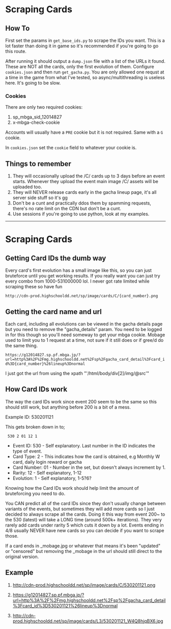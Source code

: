 # Scraping Cards

## How To

First set the params in `get_base_ids.py` to scrape the IDs you want. This is a lot faster than doing it in game so it's recommended if you're going to go this route.

After running it should output a `dump.json` file with a list of the URLs it found. These are NOT all the cards, only the first evolution of them. Configure `cookies.json` and then run `get_gacha.py`. You are only allowed one requst at a time in the game from what I've tested, so async/multithreading is useless here. It's going to be slow.


### Cookies
There are only two required cookies:
1. sp_mbga_sid_12014827
2. x-mbga-check-cookie

Accounts will usually have a `PRE` cookie but it is not required. Same with a `G` cookie.

In `cookies.json` set the `cookie` field to whatever your cookie is.

## Things to remember

1. They will occasionally upload the /C/ cards up to 3 days before an event starts. Whenever they upload the event main image /C/ assets will be uploaded too.
2. They will NEVER release cards early in the gacha lineup page, it's all server side stuff so it's gg
3. Don't be a cunt and practically ddos them by spamming requests, there's no rate limit on the CDN but don't be a cunt.
4. Use sessions if you're going to use python, look at my examples.

-----

# Scraping Cards

## **Getting Card IDs the dumb way**

Every card's first evolution has a small image like this, so you can just bruteforce until you get working results. If you really want you can just try every combo from 1000-531000000 lol. I never got rate limited while scraping these so have fun

`http://cdn-prod.highschooldd.net/sp/image/cards/C/{card_number}.png`


## **Getting the card name and url**

Each card, including all evolutions can be viewed in the gacha details page but you need to remove the "gacha_details" param. You need to be logged in for this though so you'll need someway to get your mbga cookie. Mobage used to limit you to 1 request at a time, not sure if it still does or if gree/d do the same thing.

`https://g12014827.sp.pf.mbga.jp/?url=http%3A%2F%2Fmg.highschooldd.net%2Fsp%2Fgacha_card_detail%3Fcard_id%3D{card_number}%26lineup%3Dnormal`

I just got the url from using the xpath "'/html/body/div[2]/img/@src'"

## **How Card IDs work**

The way the card IDs work since event 200 seem to be the same so this should still work, but anything before 200 is a bit of a mess.

Example ID: 530201121

This gets broken down in to;

` 530 2 01 12 1`
- Event ID: 530 - Self explanatory. Last number in the ID indicates the type of event.
- Card Type: 2 - This indicates how the card is obtained, e.g Monthly W card, daily login reward or gacha
- Card Number: 01 - Number in the set, but doesn't always increment by 1. 
- Rarity: 12 - Self explanatory, 1-12
- Evolution: 1 - Self explanatory, 1-5?6?

Knowing how the Card IDs work should help limit the amount of bruteforcing you need to do. 

You CAN predict all of the card IDs since they don't usually change between variants of the events, but sometimes they will add more cards so I just decided to always scrape all the cards. Doing it this way from event 200~ to the 530 (latest) will take a LONG time (around 500k+ iterations). They very rarely add cards under rarity 5 which cuts it down by a lot. Events ending in 4/8 usually NEVER have new cards so you can decide if you want to scrape those.

If a card ends in _mobage.jpg or whatever that means it's been "updated" or "censored" but removing the _mobage in the url should still direct to the original version.


## Example

1. http://cdn-prod.highschooldd.net/sp/image/cards/C/530201121.png

1. https://g12014827.sp.pf.mbga.jp/?url=http%3A%2F%2Fmg.highschooldd.net%2Fsp%2Fgacha_card_detail%3Fcard_id%3D530201121%26lineup%3Dnormal

1. http://cdn-prod.highschooldd.net/sp/image/cards/L3/530201121_W4Q8hjqBX6.jpg
